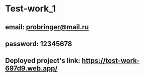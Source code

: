 # Test-work_1
## email: probringer@mail.ru
## password: 12345678
## Deployed project's link: https://test-work-697d9.web.app/